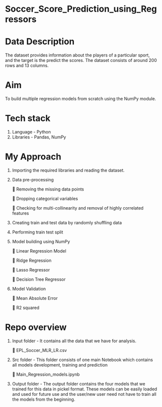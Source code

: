 # Soccer_Score_Prediction_using_Regressors

# Data Description
The dataset provides information about the players of a particular sport, and the target is the predict the scores. The dataset consists of around 200 rows and 13 columns.

# Aim
To build multiple regression models from scratch using the NumPy module.

# Tech stack
1. Language - Python
2. Libraries - Pandas, NumPy

# My Approach

1. Importing the required libraries and reading the dataset.

2. Data pre-processing

     Removing the missing data points
    
     Dropping categorical variables
    
     Checking for multi-collinearity and removal of highly correlated features

3. Creating train and test data by randomly shuffling data

4. Performing train test split

5. Model building using NumPy

     Linear Regression Model
    
     Ridge Regression
    
     Lasso Regressor
    
     Decision Tree Regressor
    
6. Model Validation

     Mean Absolute Error

     R2 squared


# Repo overview

1. Input folder - It contains all the data that we have for analysis.
  
     EPL_Soccer_MLR_LR.csv

2. Src folder - This folder consists of one main Notebook which contains all models development, training and prediction

     Main_Regression_models.ipynb

3. Output folder - The output folder contains the four models that we trained for this data in pickel format. These models can be easily loaded and used for future use and the user/new user need not have to train all the models from the beginning.



